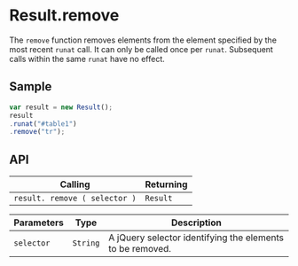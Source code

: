 # Result.remove

The `remove` function removes elements from the element specified by the most recent `runat` call. It can only be called once per `runat`. Subsequent calls within the same `runat` have no effect.

## Sample

```javascript
var result = new Result();
result
.runat("#table1")
.remove("tr");
```

## API

| Calling | Returning |
|---|---|
| `result. remove ( selector )` | `Result` |

| Parameters | Type | Description |
|---|---|---|
| `selector` | `String` | A jQuery selector identifying the elements to be removed. |
